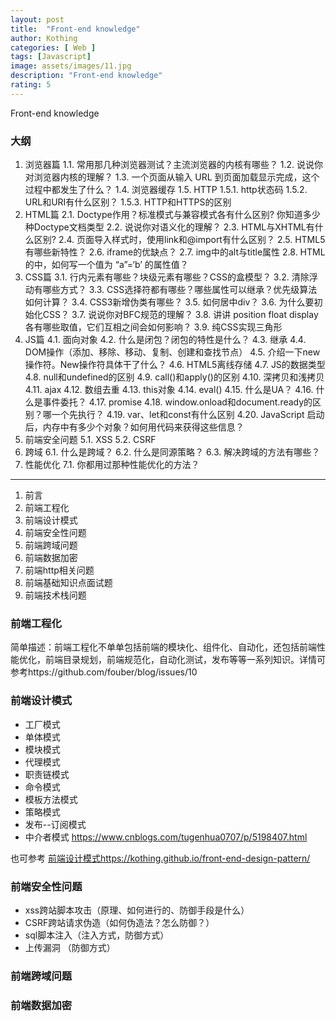 ```yaml
---
layout: post
title:  "Front-end knowledge"
author: Kothing
categories: [ Web ]
tags: [Javascript]
image: assets/images/11.jpg
description: "Front-end knowledge"
rating: 5
---
```


Front-end knowledge

### 大纲

1. 浏览器篇 
1.1. 常用那几种浏览器测试？主流浏览器的内核有哪些？ 
1.2. 说说你对浏览器内核的理解？ 
1.3. 一个页面从输入 URL 到页面加载显示完成，这个过程中都发生了什么？ 
1.4. 浏览器缓存 
1.5. HTTP 
1.5.1. http状态码 
1.5.2. URL和URI有什么区别？ 
1.5.3. HTTP和HTTPS的区别 
2. HTML篇 
2.1. Doctype作用？标准模式与兼容模式各有什么区别? 你知道多少种Doctype文档类型 
2.2. 说说你对语义化的理解？ 
2.3. HTML与XHTML有什么区别? 
2.4. 页面导入样式时，使用link和@import有什么区别？ 
2.5. HTML5有哪些新特性？ 
2.6. iframe的优缺点？ 
2.7. img中的alt与title属性 
2.8. HTML 的中，如何写一个值为 “a”=‘b’ 的属性值？ 
3. CSS篇 
3.1. 行内元素有哪些？块级元素有哪些？CSS的盒模型？ 
3.2. 清除浮动有哪些方式？ 
3.3. CSS选择符都有哪些？哪些属性可以继承？优先级算法如何计算？ 
3.4. CSS3新增伪类有哪些？ 
3.5. 如何居中div？ 
3.6. 为什么要初始化CSS？ 
3.7. 说说你对BFC规范的理解？ 
3.8. 讲讲 position float display 各有哪些取值，它们互相之间会如何影响？ 
3.9. 纯CSS实现三角形 
4. JS篇 
4.1. 面向对象 
4.2. 什么是闭包？闭包的特性是什么？ 
4.3. 继承 
4.4. DOM操作（添加、移除、移动、复制、创建和查找节点） 
4.5. 介绍一下new 操作符。New操作符具体干了什么？ 
4.6. HTML5离线存储 
4.7. JS的数据类型 
4.8. null和undefined的区别 
4.9. call()和apply()的区别 
4.10. 深拷贝和浅拷贝 
4.11. ajax 
4.12. 数组去重 
4.13. this对象 
4.14. eval() 
4.15. 什么是UA？ 
4.16. 什么是事件委托？ 
4.17. promise 
4.18. window.onload和document.ready的区别？哪一个先执行？ 
4.19. var、let和const有什么区别 
4.20. JavaScript 启动后，内存中有多少个对象？如何用代码来获得这些信息？ 
5. 前端安全问题 
5.1. XSS 
5.2. CSRF 
6. 跨域 
6.1. 什么是跨域？ 
6.2. 什么是同源策略？ 
6.3. 解决跨域的方法有哪些？ 
7. 性能优化 
7.1. 你都用过那种性能优化的方法？ 

---------------------------------

1. 前言 
2. 前端工程化 
3. 前端设计模式 
4. 前端安全性问题 
5. 前端跨域问题 
6. 前端数据加密 
7. 前端http相关问题 
8. 前端基础知识点面试题 
9. 前端技术栈问题 


### 前端工程化

简单描述：前端工程化不单单包括前端的模块化、组件化、自动化，还包括前端性能优化，前端目录规划，前端规范化，自动化测试，发布等等一系列知识。详情可参考https://github.com/fouber/blog/issues/10

### 前端设计模式
+ 工厂模式
+ 单体模式
+ 模块模式
+ 代理模式
+ 职责链模式
+ 命令模式
+ 模板方法模式
+ 策略模式
+ 发布--订阅模式
+ 中介者模式
https://www.cnblogs.com/tugenhua0707/p/5198407.html

也可参考 [前端设计模式https://kothing.github.io/front-end-design-pattern/](https://kothing.github.io/front-end-design-pattern/)

### 前端安全性问题
+ xss跨站脚本攻击（原理、如何进行的、防御手段是什么）
+ CSRF跨站请求伪造（如何伪造法？怎么防御？）
+ sql脚本注入（注入方式，防御方式）
+ 上传漏洞 （防御方式）


### 前端跨域问题


### 前端数据加密
